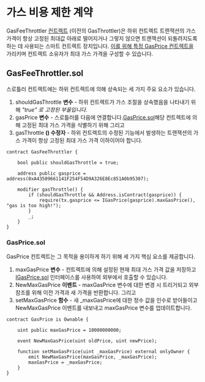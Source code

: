 # 가스 비용 제한 계약

GasFeeThrottler [컨트렉트](https://github.com/beefyfinance/beefy-contracts/blob/master/contracts/BIFI/utils/GasFeeThrottler.sol) (이전의 GasThrottler)은 하위 컨트렉트 트랜잭션의 가스 가격이 항상 고정된 최대값 아래로 떨어지거나 그렇지 않으면 트랜잭션이 되돌려지도록 하는 데 사용되는 스마트 컨트렉트 장치입니다. [이를 위해 특정 GasPrice 컨트렉트을](https://github.com/beefyfinance/beefy-contracts/blob/master/contracts/BIFI/utils/GasPrice.sol) 가리키며 컨트렉트 소유자가 최대 가스 가격을 구성할 수 있습니다.

## GasFeeThrottler.sol

스로틀러 컨트렉트에는 하위 컨트렉트에 의해 상속되는 세 가지 주요 요소가 있습니다.

1. shouldGasThrottle **변수** - 하위 컨트렉트가 가스 조절을 상속했음을 나타내기 위해 _"true" 로 고정된 부울입니다._
2. gasPrice **변수** - 스로틀러를 다음에 연결합니다.[GasPrice.sol](https://docs.beefy.finance/developer-documentation/strategy-contract/gasfeethrottler-contract#gasprice.sol)해당 컨트렉트에 의해 고정된 최대 가스 가격을 식별하기 위해 그리고
3. gasThrottle **() 수정자** - 하위 컨트렉트의 수정된 기능에서 발생하는 트랜잭션의 가스 가격이 항상 고정된 최대 가스 가격 이하이어야 합니다.

```
contract GasFeeThrottler {

    bool public shouldGasThrottle = true;

    address public gasprice = address(0xA43509661141F254F54D9A326E8Ec851A0b95307);

    modifier gasThrottle() {
        if (shouldGasThrottle && Address.isContract(gasprice)) {
            require(tx.gasprice <= IGasPrice(gasprice).maxGasPrice(), "gas is too high!");
        }
        _;
    }
}
```

### GasPrice.sol

GasPrice 컨트렉트는 그 목적을 용이하게 하기 위해 세 가지 핵심 요소를 제공합니다.

1. maxGasPrice **변수** - 컨트렉트에 의해 설정된 현재 최대 가스 가격 값을 저장하고 [IGasPrice.sol](https://github.com/beefyfinance/beefy-contracts/blob/master/contracts/BIFI/utils/IGasPrice.sol) 인터페이스를 사용하여 외부에서 호출할 수 있습니다.
2. NewMaxGasPrice **이벤트** - maxGasPrice 변수에 대한 변경 시 트리거되고 외부 참조를 위해 이전 가격과 새 가격을 반환합니다. 그리고
3. setMaxGasPrice **함수** - 새 \_maxGasPrice에 대한 정수 값을 인수로 받아들이고 NewMaxGasPrice 이벤트를 내보내고 maxGasPrice 변수를 업데이트합니다.

```
contract GasPrice is Ownable {

    uint public maxGasPrice = 10000000000;

    event NewMaxGasPrice(uint oldPrice, uint newPrice);

    function setMaxGasPrice(uint _maxGasPrice) external onlyOwner {
        emit NewMaxGasPrice(maxGasPrice, _maxGasPrice);
        maxGasPrice = _maxGasPrice;
    }
}
```
